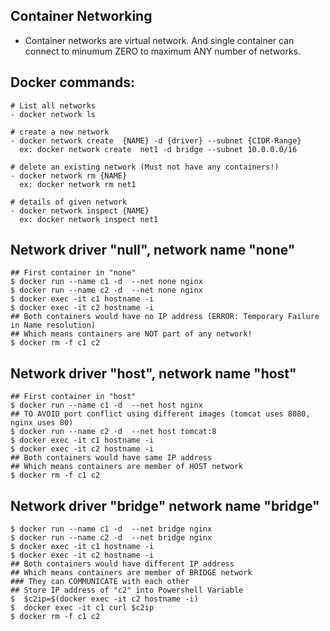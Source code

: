 ## Container Networking

- Container networks are virtual network. And single container can connect to
    minumum ZERO to maximum ANY number of networks.

## Docker commands:

```
# List all networks
- docker network ls

# create a new network
- docker network create  {NAME} -d {driver} --subnet {CIDR-Range}
  ex: docker network create  net1 -d bridge --subnet 10.0.0.0/16

# delete an existing network (Must not have any containers!)
- docker network rm {NAME}
  ex: docker network rm net1

# details of given network
- docker network inspect {NAME}
  ex: docker network inspect net1
```

## Network driver "null", network name "none"

```
## First container in "none"
$ docker run --name c1 -d  --net none nginx
$ docker run --name c2 -d  --net none nginx
$ docker exec -it c1 hostname -i
$ docker exec -it c2 hostname -i
## Both containers would have no IP address (ERROR: Temporary Failure in Name resolution)
## Which means containers are NOT part of any network!
$ docker rm -f c1 c2
```

## Network driver "host", network name "host"

```
## First container in "host"
$ docker run --name c1 -d  --net host nginx
## TO AVOID port conflict using different images (tomcat uses 8080, nginx uses 80)
$ docker run --name c2 -d  --net host tomcat:8
$ docker exec -it c1 hostname -i
$ docker exec -it c2 hostname -i
## Both containers would have same IP address
## Which means containers are member of HOST network
$ docker rm -f c1 c2
```

## Network driver "bridge" network name "bridge" 

```
$ docker run --name c1 -d  --net bridge nginx
$ docker run --name c2 -d  --net bridge nginx
$ docker exec -it c1 hostname -i
$ docker exec -it c2 hostname -i
## Both containers would have different IP address
## Which means containers are member of BRIDGE network
### They can COMMUNICATE with each other 
## Store IP address of "c2" into Powershell Variable
$  $c2ip=$(docker exec -it c2 hostname -i)
$  docker exec -it c1 curl $c2ip
$ docker rm -f c1 c2
```
